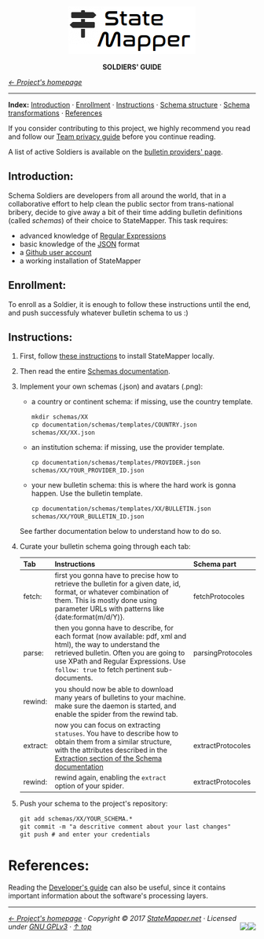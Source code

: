 <p align="center" id="top">
	<a href="https://github.com/StateMapper/StateMapper" title="Go to the project's homepage"><img src="../../src/assets/images/logo/logo-black-big.png" /></a>
</p>
<p align="center">
	<strong>SOLDIERS' GUIDE</strong>
</p>

*[&larr; Project's homepage](https://github.com/StateMapper/StateMapper#top)*

-----


**Index:** [Introduction](#introduction) · [Enrollment](#enrollment) · [Instructions](#instructions) · [Schema structure](#schema-structure) · [Schema transformations](#schema-transformations) · [References](#references)
   
If you consider contributing to this project, we highly recommend you read and follow our [Team privacy guide](PRIVACY.md#top) before you continue reading.


A list of active Soldiers is available on the [bulletin providers' page](https://statemapper.net/api).


## Introduction:

Schema Soldiers are developers from all around the world, that in a collaborative effort to help clean the public sector from trans-national bribery, decide to give away a bit of their time adding bulletin definitions (called *schemas*) of their choice to StateMapper. This task requires:

- advanced knowledge of [Regular Expressions](https://www.regular-expressions.info/)
- basic knowledge of the [JSON](https://www.json.org/) format
- a [Github user account](https://github.com/join)
- a working installation of StateMapper

## Enrollment:

To enroll as a Soldier, it is enough to follow these instructions until the end, and push successfuly whatever bulletin schema to us :)

## Instructions:

1. First, follow [these instructions](INSTALL.md#top) to install StateMapper locally.

2. Then read the entire [Schemas documentation](SCHEMAS.md#top).

3. Implement your own schemas (.json) and avatars (.png):
   - a country or continent schema: if missing, use the country template.
      ```
      mkdir schemas/XX
      cp documentation/schemas/templates/COUNTRY.json schemas/XX/XX.json
      ```
   - an institution schema: if missing, use the provider template.
      ```
      cp documentation/schemas/templates/PROVIDER.json schemas/XX/YOUR_PROVIDER_ID.json
      ```
   - your new bulletin schema: this is where the hard work is gonna happen. Use the bulletin template. 
      ```
      cp documentation/schemas/templates/XX/BULLETIN.json schemas/XX/YOUR_BULLETIN_ID.json
      ```
   
   See farther documentation below to understand how to do so.
   
4. Curate your bulletin schema going through each tab:

   | Tab | Instructions | Schema part |
   | ---- | ---- | ---- |
   | fetch: | first you gonna have to precise how to retrieve the bulletin for a given date, id, format, or whatever combination of them. This is mostly done using parameter URLs with patterns like {date:format(m/d/Y)}. | fetchProtocoles |
   | parse: | then you gonna have to describe, for each format (now available: pdf, xml and html), the way to understand the retrieved bulletin. Often you are going to use XPath and Regular Expressions. Use ```follow: true``` to fetch pertinent sub-documents. | parsingProtocoles |
   | rewind: | you should now be able to download many years of bulletins to your machine. make sure the daemon is started, and enable the spider from the rewind tab. | |
   | extract: | now you can focus on extracting ```statuses```. You have to describe how to obtain them from a similar structure, with the attributes described in the [Extraction section of the Schema documentation](SCHEMAS.md#extraction-format) | extractProtocoles |
   | rewind: | rewind again, enabling the ```extract``` option of your spider. | extractProtocoles |

5. Push your schema to the project's repository:
   ```
   git add schemas/XX/YOUR_SCHEMA.*
   git commit -m "a descritive comment about your last changes"
   git push # and enter your credentials
   ```


# References:

Reading the [Developer's guide](DEVELOPERS.md#top) can also be useful, since it contains important information about the software's processing layers.



-----

*[&larr; Project's homepage](https://github.com/StateMapper/StateMapper#top) · Copyright &copy; 2017 [StateMapper.net](https://statemapper.net) · Licensed under [GNU GPLv3](../../COPYING) · [&uarr; top](#top)* <img src="[![Bitbucket issues](https://img.shields.io/bitbucket/issues/atlassian/python-bitbucket.svg?style=social" align="right" /> <img src="http://hits.dwyl.com/StateMapper/StateMapper.svg?style=flat-square" align="right" />

